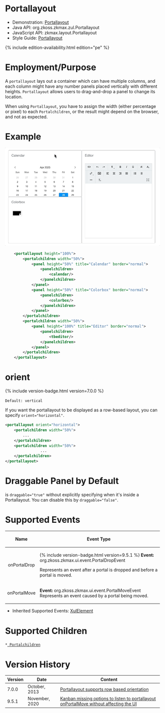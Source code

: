 

# Portallayout

- Demonstration:
  [Portallayout](http://www.zkoss.org/zkdemo/layout/portal_layout)
- Java API: <javadoc>org.zkoss.zkmax.zul.Portallayout</javadoc>
- JavaScript API:
  <javadoc directory="jsdoc">zkmax.layout.Portallayout</javadoc>
- Style Guide: [
  Portallayout](ZK_Style_Guide/XUL_Component_Specification/Portallayout)

{% include edition-availability.html edition="pe" %}

# Employment/Purpose

A `portallayout` lays out a container which can have multiple columns,
and each column might have any number panels placed vertically with
different heights. `Portallayout` allows users to drag-and-drop a panel
to change its location.

When using `Portallayout`, you have to assign the width (either
percentage or pixel) to each `Portalchildren`, or the result might
depend on the browser, and not as expected.

# Example

![](images/zkcomref_portallayout.gif)

``` xml
    <portallayout height="100%">
        <portalchildren width="50%">
            <panel height="50%" title="Calendar" border="normal">
                <panelchildren>
                    <calendar/>
                </panelchildren>
            </panel>
            <panel height="50%" title="Colorbox" border="normal">
                <panelchildren>
                    <colorbox/>
                </panelchildren>
            </panel>
        </portalchildren>
        <portalchildren width="50%">
            <panel height="100%" title="Editor" border="normal">
                <panelchildren>
                    <tbeditor/>
                </panelchildren>
            </panel>
        </portalchildren>
    </portallayout>
```

# orient

{% include version-badge.html version=7.0.0 %}

`Default: vertical`

If you want the portallayout to be displayed as a row-based layout, you
can specify `orient="horizontal"`.

``` xml
<portallayout orient="horizontal">
    <portalchildren width="50%">
        ...
    </portalchildren>
    <portalchildren width="50%">
                ...
    </portalchildren>
</portallayout>
```

# Draggable Panel by Default

<panel> is `draggable="true"` without explicitly specifying when it's
inside a Portallayout. You can disable this by `draggable="false"`.

# Supported Events

<table>
<thead>
<tr class="header">
<th><center>
<p>Name</p>
</center></th>
<th><center>
<p>Event Type</p>
</center></th>
</tr>
</thead>
<tbody>
<tr class="odd">
<td><center>
<p>onPortalDrop</p>
</center></td>
<td><p>{% include version-badge.html version=9.5.1 %} <strong>Event:</strong>
<javadoc>org.zkoss.zkmax.ui.event.PortalDropEvent</javadoc></p>
<p>Represents an event after a portal is dropped and before a portal is
moved.</p></td>
</tr>
<tr class="even">
<td><center>
<p>onPortalMove</p>
</center></td>
<td><p><strong>Event:</strong>
<javadoc>org.zkoss.zkmax.ui.event.PortalMoveEvent</javadoc> Represents
an event caused by a portal being moved.</p></td>
</tr>
</tbody>
</table>

- Inherited Supported Events: [
  XulElement](ZK_Component_Reference/Base_Components/XulElement#Supported_Events)

# Supported Children

`*`[` Portalchildren`](ZK_Component_Reference/Layouts/Portallayout/Portalchildren)

# Version History

| Version | Date           | Content                                                                                                                            |
|---------|----------------|------------------------------------------------------------------------------------------------------------------------------------|
| 7.0.0   | October, 2013  | [Portallayout supports row based orientation](http://tracker.zkoss.org/browse/ZK-1687)                                             |
| 9.5.1   | November, 2020 | [Kanban missing options to listen to portallayout onPortalMove without affecting the UI](https://tracker.zkoss.org/browse/ZK-4423) |


